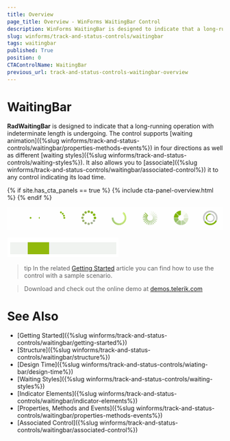 ```yaml
---
title: Overview
page_title: Overview - WinForms WaitingBar Control
description: WinForms WaitingBar is designed to indicate that a long-running operation with indeterminate length is undergoing.
slug: winforms/track-and-status-controls/waitingbar
tags: waitingbar
published: True
position: 0
CTAControlName: WaitingBar
previous_url: track-and-status-controls-waitingbar-overview
---
```


# WaitingBar

__RadWaitingBar__ is designed to indicate that a long-running operation with indeterminate length is undergoing. The control supports [waiting animation]({%slug winforms/track-and-status-controls/waitingbar/properties-methods-events%}) in four directions as well as different [waiting styles]({%slug winforms/track-and-status-controls/waiting-styles%}). It also allows you to [associate]({%slug winforms/track-and-status-controls/waitingbar/associated-control%}) it to any control indicating its load time.      

{% if site.has_cta_panels == true %}
{% include cta-panel-overview.html %}
{% endif %}

![track-and-status-controls-waitingbar-overview 001](images/track-and-status-controls-waitingbar-overview001.gif)

![track-and-status-controls-waitingbar-overview 002](images/track-and-status-controls-waitingbar-overview002.gif)

>tip In the related [Getting Started](https://docs.telerik.com/devtools/winforms/controls/track-and-status-controls/waitingbar/getting-started) article you can find how to use the control with a sample scenario.

> Download and check out the online demo at [demos.telerik.com](https://telerik-winforms-demos.s3.amazonaws.com/TelerikWinFormsExamplesLauncher.exe)

# See Also

* [Getting Started]({%slug winforms/track-and-status-controls/waitingbar/getting-started%})	
* [Structure]({%slug winforms/track-and-status-controls/waitingbar/structure%})	
* [Design Time]({%slug winforms/track-and-status-controls/wiating-bar/design-time%})
* [Waiting Styles]({%slug winforms/track-and-status-controls/waiting-styles%})
* [Indicator Elements]({%slug winforms/track-and-status-controls/waitingbar/indicator-elements%})
* [Properties, Methods and Events]({%slug winforms/track-and-status-controls/waitingbar/properties-methods-events%})
* [Associated Control]({%slug winforms/track-and-status-controls/waitingbar/associated-control%})